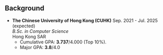## Background

- **The Chinese University of Hong Kong (CUHK)** Sep. 2021 - Jul. 2025 (expected)  
  *B.Sc. in Computer Science*  
  Hong Kong SAR
  - Cumulative GPA: **3.737**/4.000 (Top 10%).
  - Major GPA: **3.8**/4.0
